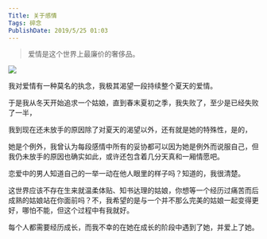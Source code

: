 ```yaml
---
Title: 关于感情
Tags: 碎念
PublishDate: 2019/5/25 01:03
---
```


>  爱情是这个世界上最廉价的奢侈品。

![](/articles/imgs/20190525013807.jpg)

我对爱情有一种莫名的执念，我极其渴望一段持续整个夏天的爱情。

于是我从冬天开始追求一个姑娘，直到春末夏初之季，我失败了，至少是已经失败了一半，

我到现在还未放手的原因除了对夏天的渴望以外，还有就是她的特殊性，是的，

她是个例外，我曾认为每段感情中所有的妥协都可以因为她是例外而说服自己，但我仍未放手的原因也确实如此，或许还包含着几分天真和一厢情愿吧。

恋爱中的男人知道自己的一举一动在他人眼里的样子吗？知道的，我很清楚。

这世界应该不存在生来就温柔体贴、知书达理的姑娘，你想等一个经历过痛苦而后成熟的姑娘站在你面前吗？不，我希望的是与一个并不那么完美的姑娘一起变得更好，哪怕不能，但这个过程中有我就好。

每个人都需要经历成长，而我不幸的在她在成长的阶段中遇到了她，并爱上了她。